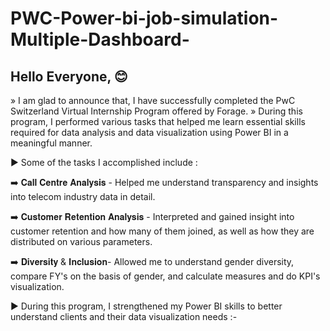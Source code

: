 # PWC-Power-bi-job-simulation-Multiple-Dashboard-

## Hello Everyone, 😊
» I am glad to announce that, I have successfully completed the PwC Switzerland Virtual Internship Program offered by Forage.
» During this program, I performed various tasks that helped me learn essential skills required for data analysis and data visualization using Power BI in a meaningful manner.

 ► Some of the tasks I accomplished include :

➡️ 𝐂𝐚𝐥𝐥 𝐂𝐞𝐧𝐭𝐫𝐞 𝐀𝐧𝐚𝐥𝐲𝐬𝐢𝐬 - Helped me understand transparency and insights into telecom industry data in detail.

➡️ 𝐂𝐮𝐬𝐭𝐨𝐦𝐞𝐫 𝐑𝐞𝐭𝐞𝐧𝐭𝐢𝐨𝐧 𝐀𝐧𝐚𝐥𝐲𝐬𝐢𝐬 - Interpreted and gained insight into customer retention and how many of them joined, as well as how they are distributed on various parameters.

➡️ 𝐃𝐢𝐯𝐞𝐫𝐬𝐢𝐭𝐲 & 𝐈𝐧𝐜𝐥𝐮𝐬𝐢𝐨𝐧- Allowed me to understand gender diversity, compare FY's on the basis of gender, and calculate measures and do KPI's visualization.


 ► During this program, I strengthened my Power BI skills to better understand clients and their data visualization needs :-
